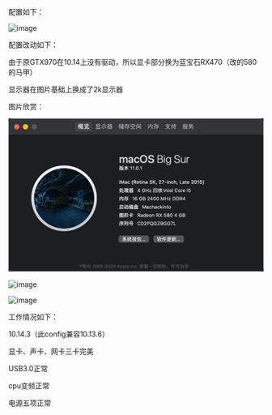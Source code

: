 配置如下：

![image](https://github.com/Sharlion/z170_6700k_hackintosh/blob/10.13/pic/4.png)

配置改动如下：

由于原GTX970在10.14上没有驱动，所以显卡部分换为蓝宝石RX470（改的580的马甲）

显示器在图片基础上换成了2k显示器

图片欣赏：

![image](https://github.com/Sharlion/z170_6700k_hackintosh/blob/10.13/pic/1.png)

![image](https://github.com/Sharlion/z170_6700k_hackintosh/blob/10.13/pic/3.png)

![image](https://github.com/Sharlion/z170_6700k_hackintosh/blob/10.13/pic/2.png)

工作情况如下：

10.14.3（此config兼容10.13.6）

显卡、声卡、网卡三卡完美

USB3.0正常

cpu变频正常

电源五项正常
